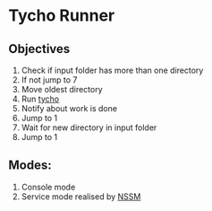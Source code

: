 # Tycho Runner

## Objectives
1. Check if input folder has more than one directory
2. If not jump to 7
3. Move oldest directory
4. Run [tycho](https://www.tycho-tracker.com/)
5. Notify about work is done
6. Jump to 1
7. Wait for new directory in input folder
8. Jump to 1

## Modes:
1. Console mode
2. Service mode realised by [NSSM](https://nssm.cc/)
